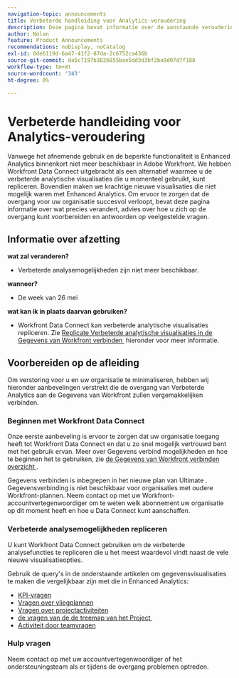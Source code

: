 ```yaml
---
navigation-topic: announcements
title: Verbeterde handleiding voor Analytics-veroudering
description: Deze pagina bevat informatie over de aanstaande veroudering van Verbeterde Analytics.
author: Nolan
feature: Product Announcements
recommendations: noDisplay, noCatalog
exl-id: 0de6119d-6a47-41f2-87da-2c6752ca436b
source-git-commit: da5c7197b3826855bae5dd3d3bf2ba9d07d7f188
workflow-type: tm+mt
source-wordcount: '343'
ht-degree: 0%

---
```


# Verbeterde handleiding voor Analytics-veroudering

Vanwege het afnemende gebruik en de beperkte functionaliteit is Enhanced Analytics binnenkort niet meer beschikbaar in Adobe Workfront. We hebben Workfront Data Connect uitgebracht als een alternatief waarmee u de verbeterde analytische visualisaties die u momenteel gebruikt, kunt repliceren. Bovendien maken we krachtige nieuwe visualisaties die niet mogelijk waren met Enhanced Analytics. Om ervoor te zorgen dat de overgang voor uw organisatie succesvol verloopt, bevat deze pagina informatie over wat precies verandert, advies over hoe u zich op de overgang kunt voorbereiden en antwoorden op veelgestelde vragen.

## Informatie over afzetting

**wat zal veranderen?**

* Verbeterde analysemogelijkheden zijn niet meer beschikbaar.

**wanneer?**

* De week van 26 mei

**wat kan ik in plaats daarvan gebruiken?**

* Workfront Data Connect kan verbeterde analytische visualisaties repliceren. Zie [&#x200B; Replicate Verbeterde analytische visualisaties in de Gegevens van Workfront verbinden &#x200B;](#replicate-enhanced-analytics-visualizations-in-workfront-data-connect) hieronder voor meer informatie.

## Voorbereiden op de afleiding

Om verstoring voor u en uw organisatie te minimaliseren, hebben wij hieronder aanbevelingen verstrekt die de overgang van Verbeterde Analytics aan de Gegevens van Workfront zullen vergemakkelijken verbinden.

### Beginnen met Workfront Data Connect

Onze eerste aanbeveling is ervoor te zorgen dat uw organisatie toegang heeft tot Workfront Data Connect en dat u zo snel mogelijk vertrouwd bent met het gebruik ervan. Meer over Gegevens verbind mogelijkheden en hoe te beginnen het te gebruiken, zie [&#x200B; de Gegevens van Workfront verbinden overzicht &#x200B;](/help/quicksilver/reports-and-dashboards/data-lake/data-lake-overview.md).

Gegevens verbinden is inbegrepen in het nieuwe plan van Ultimate <!--, and can be purchased as an add-on to the new Select and Prime plans-->. Gegevensverbinding is niet beschikbaar voor organisaties met oudere Workfront-plannen. Neem contact op met uw Workfront-accountvertegenwoordiger om te weten welk abonnement uw organisatie op dit moment heeft en hoe u Data Connect kunt aanschaffen.

### Verbeterde analysemogelijkheden repliceren

U kunt Workfront Data Connect gebruiken om de verbeterde analysefuncties te repliceren die u het meest waardevol vindt naast de vele nieuwe visualisatieopties.

Gebruik de query&#39;s in de onderstaande artikelen om gegevensvisualisaties te maken die vergelijkbaar zijn met die in Enhanced Analytics:


* [KPI-vragen](/help/quicksilver/reports-and-dashboards/data-lake/enhanced-analytics-queries/kpi-queries.md)
* [Vragen over vliegplannen](/help/quicksilver/reports-and-dashboards/data-lake/enhanced-analytics-queries/flight-plan-queries.md)
* [Vragen over projectactiviteiten](/help/quicksilver/reports-and-dashboards/data-lake/enhanced-analytics-queries/project-activity-queries.md)
* [&#x200B; de vragen van de de treemap van het Project &#x200B;](/help/quicksilver/reports-and-dashboards/data-lake/enhanced-analytics-queries/project-tree-map-queries.md)
* [Activiteit door teamvragen](/help/quicksilver/reports-and-dashboards/data-lake/enhanced-analytics-queries/team-queries.md)

### Hulp vragen

Neem contact op met uw accountvertegenwoordiger of het ondersteuningsteam als er tijdens de overgang problemen optreden.

<!--
## FAQ

+++ Will I be able to continue using Enhanced Analytics after the deprecation?

No, it will be completely removed from the application.
+++

+++ What do I do if my organization is on a legacy Workfront plan but I want to use Data Connect?

Contact your account representative about moving to one of the new Workfront plans.
+++
-->
